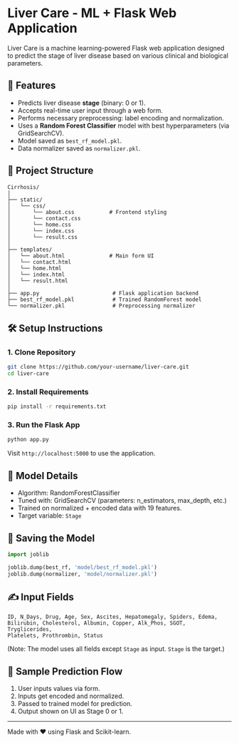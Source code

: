 # Liver Care - ML + Flask Web Application

Liver Care is a machine learning-powered Flask web application designed to predict the stage of liver disease based on various clinical and biological parameters.

## 🚀 Features

- Predicts liver disease **stage** (binary: 0 or 1).
- Accepts real-time user input through a web form.
- Performs necessary preprocessing: label encoding and normalization.
- Uses a **Random Forest Classifier** model with best hyperparameters (via GridSearchCV).
- Model saved as `best_rf_model.pkl`.
- Data normalizer saved as `normalizer.pkl`.

## 📁 Project Structure

```
Cirrhosis/
│
├── static/
│   └── css/
│       └── about.css           # Frontend styling
│       └── contact.css           
│       └── home.css           
│       └── index.css           
│       └── result.css           
│
├── templates/
│   └── about.html              # Main form UI
│   └── contact.html
│   └── home.html
│   └── index.html
│   └── result.html
│
├── app.py                       # Flask application backend
├── best_rf_model.pkl            # Trained RandomForest model
└── normalizer.pkl               # Preprocessing normalizer
```

## 🛠 Setup Instructions

### 1. Clone Repository

```bash
git clone https://github.com/your-username/liver-care.git
cd liver-care
```

### 2. Install Requirements

```bash
pip install -r requirements.txt
```

### 3. Run the Flask App

```bash
python app.py
```

Visit `http://localhost:5000` to use the application.

## 🧠 Model Details

- Algorithm: RandomForestClassifier
- Tuned with: GridSearchCV (parameters: n_estimators, max_depth, etc.)
- Trained on normalized + encoded data with 19 features.
- Target variable: `Stage`

## 💾 Saving the Model

```python
import joblib

joblib.dump(best_rf, 'model/best_rf_model.pkl')
joblib.dump(normalizer, 'model/normalizer.pkl')
```

## ✍️ Input Fields

```
ID, N_Days, Drug, Age, Sex, Ascites, Hepatomegaly, Spiders, Edema,
Bilirubin, Cholesterol, Albumin, Copper, Alk_Phos, SGOT, Tryglicerides,
Platelets, Prothrombin, Status
```

(Note: The model uses all fields except `Stage` as input. `Stage` is the target.)

## 📸 Sample Prediction Flow

1. User inputs values via form.
2. Inputs get encoded and normalized.
3. Passed to trained model for prediction.
4. Output shown on UI as Stage 0 or 1.

---

Made with ❤️ using Flask and Scikit-learn.
